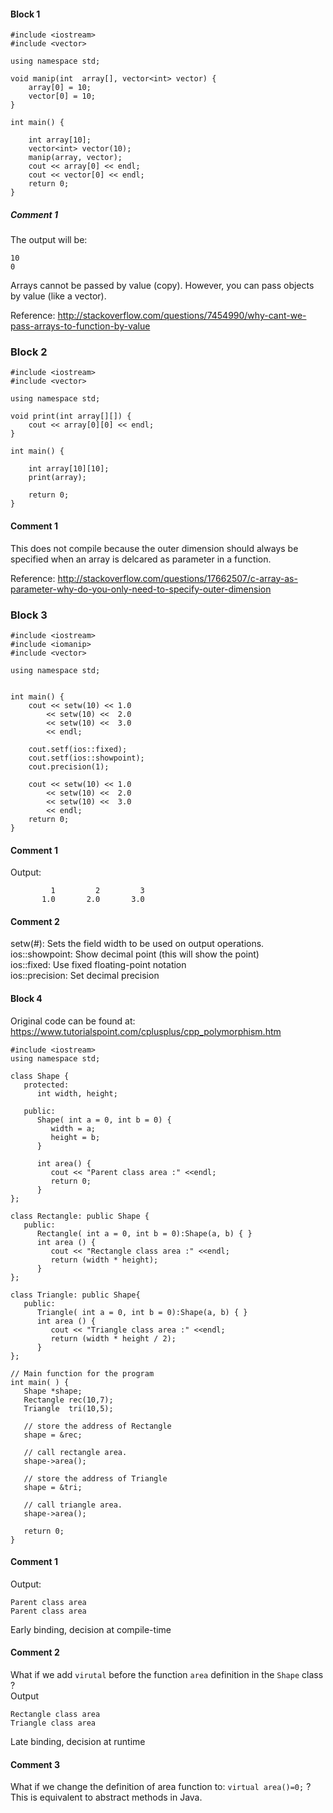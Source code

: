 
#### Block 1
```
#include <iostream>
#include <vector>

using namespace std;

void manip(int  array[], vector<int> vector) {
    array[0] = 10; 
    vector[0] = 10; 
}

int main() {

    int array[10];
    vector<int> vector(10);
    manip(array, vector);
    cout << array[0] << endl;
    cout << vector[0] << endl;
    return 0;
}
```

##### Comment 1
The output will be:
```
10
0
```
Arrays cannot be passed by value (copy). However, you can pass objects by value (like a vector).

Reference: http://stackoverflow.com/questions/7454990/why-cant-we-pass-arrays-to-function-by-value


### Block 2

```
#include <iostream>
#include <vector>

using namespace std;

void print(int array[][]) {
    cout << array[0][0] << endl;
}

int main() {

    int array[10][10];
    print(array);

    return 0;
}
```

#### Comment 1

This does not compile because the outer dimension should always be specified when an array is delcared as parameter in a function.

Reference: http://stackoverflow.com/questions/17662507/c-array-as-parameter-why-do-you-only-need-to-specify-outer-dimension

### Block 3
```
#include <iostream>
#include <iomanip>
#include <vector>

using namespace std;


int main() {
    cout << setw(10) << 1.0 
        << setw(10) <<  2.0 
        << setw(10) <<  3.0 
        << endl;

    cout.setf(ios::fixed);
    cout.setf(ios::showpoint);
    cout.precision(1);
    
    cout << setw(10) << 1.0 
        << setw(10) <<  2.0 
        << setw(10) <<  3.0 
        << endl;
    return 0;
}
```

#### Comment 1
Output:
```
         1         2         3
       1.0       2.0       3.0
```

#### Comment 2
setw(#):  Sets the field width to be used on output operations.  
ios::showpoint: Show decimal point (this will show the point)  
ios::fixed: Use fixed floating-point notation  
ios::precision: Set decimal precision  

#### Block 4
Original code can be found at: https://www.tutorialspoint.com/cplusplus/cpp_polymorphism.htm

```
#include <iostream> 
using namespace std;
 
class Shape {
   protected:
      int width, height;
		
   public:
      Shape( int a = 0, int b = 0) {
         width = a;
         height = b;
      }
		
      int area() {
         cout << "Parent class area :" <<endl;
         return 0;
      }
};

class Rectangle: public Shape {
   public:
      Rectangle( int a = 0, int b = 0):Shape(a, b) { }
      int area () { 
         cout << "Rectangle class area :" <<endl;
         return (width * height); 
      }
};

class Triangle: public Shape{
   public:
      Triangle( int a = 0, int b = 0):Shape(a, b) { }
      int area () { 
         cout << "Triangle class area :" <<endl;
         return (width * height / 2); 
      }
};

// Main function for the program
int main( ) {
   Shape *shape;
   Rectangle rec(10,7);
   Triangle  tri(10,5);

   // store the address of Rectangle
   shape = &rec;
	
   // call rectangle area.
   shape->area();

   // store the address of Triangle
   shape = &tri;
	
   // call triangle area.
   shape->area();
   
   return 0;
}
```

#### Comment 1
Output:
```
Parent class area
Parent class area
```
Early binding, decision at compile-time

#### Comment 2
What if we add `virutal` before the function `area` definition in the `Shape` class ?  
Output
```
Rectangle class area
Triangle class area
```
Late binding, decision at runtime

#### Comment 3
What if we change the definition of area function to: `virtual area()=0;` ?  
This is equivalent to abstract methods in Java.
